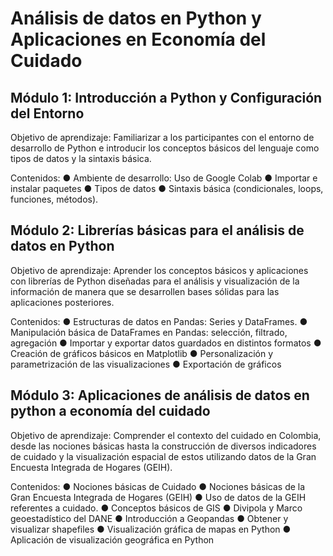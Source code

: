 # Análisis de datos en Python y Aplicaciones en Economía del Cuidado
  ##  Módulo 1:  Introducción a Python y Configuración del Entorno

Objetivo de aprendizaje: Familiarizar a los participantes con el entorno de desarrollo de Python e introducir los conceptos básicos del lenguaje como tipos de datos y la sintaxis básica. 

Contenidos:
●    Ambiente de desarrollo: Uso de Google Colab
●    Importar e instalar paquetes
●    Tipos de datos
●    Sintaxis básica (condicionales, loops, funciones, métodos).

  ## Módulo 2: Librerías básicas para el análisis de datos en Python

Objetivo de aprendizaje: Aprender los conceptos básicos y aplicaciones con librerías de Python diseñadas para el análisis y visualización de la información de manera que se desarrollen bases sólidas para las aplicaciones posteriores.

Contenidos:
●    Estructuras de datos en Pandas: Series y DataFrames.
●    Manipulación básica de DataFrames en Pandas: selección, filtrado, agregación
●    Importar y exportar datos guardados en distintos formatos
●    Creación de gráficos básicos en Matplotlib
●    Personalización y parametrización de las visualizaciones
●    Exportación de gráficos

 ## Módulo 3: Aplicaciones de análisis de datos en python a economía del cuidado

Objetivo de aprendizaje: Comprender el contexto del cuidado en Colombia, desde las nociones básicas hasta la construcción de diversos indicadores de cuidado y la visualización espacial de estos utilizando datos de la Gran Encuesta Integrada de Hogares (GEIH).

Contenidos:
●    Nociones básicas de Cuidado
●    Nociones básicas de la Gran Encuesta Integrada de Hogares (GEIH)
●    Uso de datos de la GEIH referentes a cuidado. 
●    Conceptos básicos de GIS
●    Divipola y Marco geoestadístico del DANE
●    Introducción a Geopandas
●    Obtener y visualizar shapefiles
●    Visualización gráfica de mapas en Python
●    Aplicación de visualización geográfica en Python
